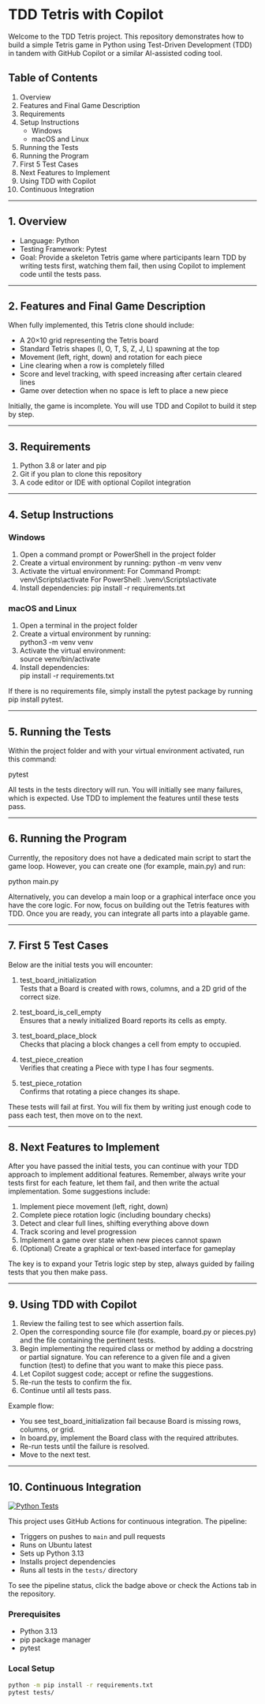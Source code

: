 # TDD Tetris with Copilot

Welcome to the TDD Tetris project. This repository demonstrates how to build a simple Tetris game in Python using Test-Driven Development (TDD) in tandem with GitHub Copilot or a similar AI-assisted coding tool.

## Table of Contents  
1. Overview  
2. Features and Final Game Description  
3. Requirements  
4. Setup Instructions  
   - Windows  
   - macOS and Linux  
5. Running the Tests  
6. Running the Program  
7. First 5 Test Cases  
8. Next Features to Implement  
9. Using TDD with Copilot  
10. Continuous Integration

---

## 1. Overview  
- Language: Python  
- Testing Framework: Pytest  
- Goal: Provide a skeleton Tetris game where participants learn TDD by writing tests first, watching them fail, then using Copilot to implement code until the tests pass.

---

## 2. Features and Final Game Description  
When fully implemented, this Tetris clone should include:  

- A 20×10 grid representing the Tetris board  
- Standard Tetris shapes (I, O, T, S, Z, J, L) spawning at the top  
- Movement (left, right, down) and rotation for each piece  
- Line clearing when a row is completely filled  
- Score and level tracking, with speed increasing after certain cleared lines  
- Game over detection when no space is left to place a new piece  

Initially, the game is incomplete. You will use TDD and Copilot to build it step by step.

---

## 3. Requirements  
1. Python 3.8 or later and pip
2. Git if you plan to clone this repository  
3. A code editor or IDE with optional Copilot integration

---

## 4. Setup Instructions  

### Windows  
1. Open a command prompt or PowerShell in the project folder  
2. Create a virtual environment by running:
   python -m venv venv
3. Activate the virtual environment:
   For Command Prompt: venv\Scripts\activate
   For PowerShell: .\venv\Scripts\activate
4. Install dependencies:
   pip install -r requirements.txt

### macOS and Linux  
1. Open a terminal in the project folder  
2. Create a virtual environment by running:  
   python3 -m venv venv  
3. Activate the virtual environment:  
   source venv/bin/activate  
4. Install dependencies:  
   pip install -r requirements.txt  

If there is no requirements file, simply install the pytest package by running pip install pytest.

---

## 5. Running the Tests  
Within the project folder and with your virtual environment activated, run this command:  

pytest  

All tests in the tests directory will run. You will initially see many failures, which is expected. Use TDD to implement the features until these tests pass.

---

## 6. Running the Program  
Currently, the repository does not have a dedicated main script to start the game loop. However, you can create one (for example, main.py) and run:

python main.py

Alternatively, you can develop a main loop or a graphical interface once you have the core logic. For now, focus on building out the Tetris features with TDD. Once you are ready, you can integrate all parts into a playable game.

---

## 7. First 5 Test Cases  
Below are the initial tests you will encounter:

1. test_board_initialization  
   Tests that a Board is created with rows, columns, and a 2D grid of the correct size.

2. test_board_is_cell_empty  
   Ensures that a newly initialized Board reports its cells as empty.

3. test_board_place_block  
   Checks that placing a block changes a cell from empty to occupied.

4. test_piece_creation  
   Verifies that creating a Piece with type I has four segments.

5. test_piece_rotation  
   Confirms that rotating a piece changes its shape.

These tests will fail at first. You will fix them by writing just enough code to pass each test, then move on to the next.

---

## 8. Next Features to Implement  
After you have passed the initial tests, you can continue with your TDD approach to implement additional features. Remember, always write your tests first for each feature, let them fail, and then write the actual implementation. Some suggestions include:

1. Implement piece movement (left, right, down)
2. Complete piece rotation logic (including boundary checks)
3. Detect and clear full lines, shifting everything above down
4. Track scoring and level progression
5. Implement a game over state when new pieces cannot spawn
6. (Optional) Create a graphical or text-based interface for gameplay

The key is to expand your Tetris logic step by step, always guided by failing tests that you then make pass.

---

## 9. Using TDD with Copilot  
1. Review the failing test to see which assertion fails.  
2. Open the corresponding source file (for example, board.py or pieces.py) and the file containing the pertinent tests.
3. Begin implementing the required class or method by adding a docstring or partial signature. You can reference to a given file and a given function (test) to define that you want to make this piece pass.
4. Let Copilot suggest code; accept or refine the suggestions.  
5. Re-run the tests to confirm the fix.  
6. Continue until all tests pass.  

Example flow:  
- You see test_board_initialization fail because Board is missing rows, columns, or grid.  
- In board.py, implement the Board class with the required attributes.  
- Re-run tests until the failure is resolved.  
- Move to the next test.

---

## 10. Continuous Integration

[![Python Tests](https://github.com/[your-username]/tdd-tetris/actions/workflows/CI.yml/badge.svg)](https://github.com/[your-username]/tdd-tetris/actions/workflows/CI.yml)

This project uses GitHub Actions for continuous integration. The pipeline:

- Triggers on pushes to `main` and pull requests
- Runs on Ubuntu latest
- Sets up Python 3.13
- Installs project dependencies
- Runs all tests in the `tests/` directory

To see the pipeline status, click the badge above or check the Actions tab in the repository.

### Prerequisites
- Python 3.13
- pip package manager
- pytest

### Local Setup
```bash
python -m pip install -r requirements.txt
pytest tests/
